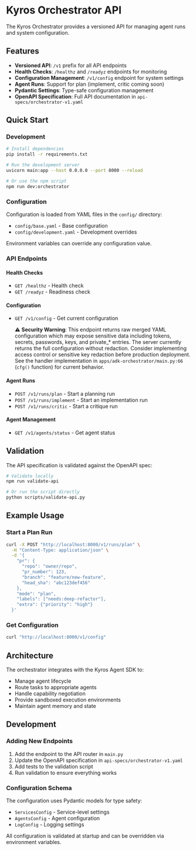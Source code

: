 # Kyros Orchestrator API

The Kyros Orchestrator provides a versioned API for managing agent runs and system configuration.

## Features

- **Versioned API**: `/v1` prefix for all API endpoints
- **Health Checks**: `/healthz` and `/readyz` endpoints for monitoring
- **Configuration Management**: `/v1/config` endpoint for system settings
- **Agent Runs**: Support for plan (implement, critic coming soon)
- **Pydantic Settings**: Type-safe configuration management
- **OpenAPI Specification**: Full API documentation in `api-specs/orchestrator-v1.yaml`
## Quick Start

### Development

```bash
# Install dependencies
pip install -r requirements.txt

# Run the development server
uvicorn main:app --host 0.0.0.0 --port 8000 --reload

# Or use the npm script
npm run dev:orchestrator
```

### Configuration

Configuration is loaded from YAML files in the `config/` directory:

- `config/base.yaml` - Base configuration
- `config/development.yaml` - Development overrides

Environment variables can override any configuration value.

### API Endpoints

#### Health Checks
- `GET /healthz` - Health check
- `GET /readyz` - Readiness check

#### Configuration
- `GET /v1/config` - Get current configuration
  
  ⚠️ **Security Warning**: This endpoint returns raw merged YAML configuration which may expose sensitive data including tokens, secrets, passwords, keys, and private_* entries. The server currently returns the full configuration without redaction. Consider implementing access control or sensitive key redaction before production deployment. See the handler implementation in `apps/adk-orchestrator/main.py:66` (`cfg()` function) for current behavior.

#### Agent Runs
- `POST /v1/runs/plan` - Start a planning run
- `POST /v1/runs/implement` - Start an implementation run
- `POST /v1/runs/critic` - Start a critique run

#### Agent Management
- `GET /v1/agents/status` - Get agent status

## Validation

The API specification is validated against the OpenAPI spec:

```bash
# Validate locally
npm run validate-api

# Or run the script directly
python scripts/validate-api.py
```

## Example Usage

### Start a Plan Run

```bash
curl -X POST "http://localhost:8000/v1/runs/plan" \
  -H "Content-Type: application/json" \
  -d '{
    "pr": {
      "repo": "owner/repo",
      "pr_number": 123,
      "branch": "feature/new-feature",
      "head_sha": "abc123def456"
    },
    "mode": "plan",
    "labels": ["needs:deep-refactor"],
    "extra": {"priority": "high"}
  }'
```

### Get Configuration

```bash
curl "http://localhost:8000/v1/config"
```

## Architecture

The orchestrator integrates with the Kyros Agent SDK to:

- Manage agent lifecycle
- Route tasks to appropriate agents
- Handle capability negotiation
- Provide sandboxed execution environments
- Maintain agent memory and state

## Development

### Adding New Endpoints

1. Add the endpoint to the API router in `main.py`
2. Update the OpenAPI specification in `api-specs/orchestrator-v1.yaml`
3. Add tests to the validation script
4. Run validation to ensure everything works

### Configuration Schema

The configuration uses Pydantic models for type safety:

- `ServicesConfig` - Service-level settings
- `AgentsConfig` - Agent configuration
- `LogConfig` - Logging settings

All configuration is validated at startup and can be overridden via environment variables.